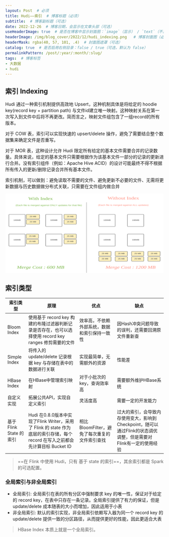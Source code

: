 ```yaml
---
layout: Post  # 必须
title: Hudi——索引  # 博客标题（必须）
subtitle:  # 博客副标题（可选）
date: 2022-12-26  # 博客日期，会显示在文章头部（可选）
useHeaderImage: true  # 是否在博客中显示封面图：`image`（显示） / `text`（不显示）（可选，默认为 `text`）
headerImage: /img/blog_cover/2022/12/hudi_indexing.png   # 博客封面图（必须，即使上一项选了 `text`，图片也需要在首页显示）
headerMask: rgba(40, 57, 101, .4)  # 封面图遮罩（可选）
catalog: true  # 是否启用右侧目录：false / true（可选，默认为 false）
permalinkPattern: /post/:year/:month/:slug/
tags:  # 博客标签
- 大数据
- hudi
---
```


## 索引 Indexing

Hudi 通过一种索引机制提供高效地 Upsert，这种机制具体是将给定的 hoodie key(record key + partition path) 与文件id建立唯一映射。这种映射关系在第一次写入到文件中后将不再更改。简而言之，映射文件组包含了一组record的所有版本。

对于 COW 表，索引可以实现快速的 upsert/delete 操作，避免了需要结合整个数据集来确定文件是否重写。

对于 MOR 表，这种设计允许 Hudi 限定所有给定的基本文件需要合并的记录数量。具体来说，给定的基本文件只需要根据作为该基本文件一部分的记录的更新进行合并。没有索引组件（例如：Apache Hive ACID）的设计可能最终不得不根据所有传入的更新/删除记录合并所有基本文件。

索引机制，可以做到：避免读取不需要的文件、避免更新不必要的文件、无需将更新数据与历史数据做分布式关联，只需要在文件组内做合并

![更新基本文件的合并成本比较](./img/with-and-without-index.png)

## 索引类型

| 索引类型                | 原理                                                         | 优点                                          | 缺点                                                         |
| ----------------------- | ------------------------------------------------------------ | --------------------------------------------- | ------------------------------------------------------------ |
| Bloom Index             | 使用基于 record key 构建的布隆过滤器判断记录是否存在，也可以选择使用 record key ranges 修剪需要的文件 | 效率高，不依赖外部系统，数据和索引保持一致性  | 因Hash冲突问题导致的误判，还需要回溯原文件重新查             |
| Simple Index            | 将传入的 update/delete 记录根据 key 与存储在表中的数据进行关联 | 实现最简单，无需额外的资源                    | 性能差                                                       |
| HBase Index             | 在HBase中管理索引映射                                        | 对于小批次的key，查询效率高                   | 需要额外维护HBase系统                                        |
| 自定义实现              | 拓展公共API，实现自定义索引                                  | 灵活度高                                      | 需要一定的开发能力                                           |
| 基于 Flink State 的索引 | Hudi 在0.8.0版本中实现了Flink Writer，采用了 Flink 的 state 作为底层的索引存储，每个 record 在写入之前都会先计算目标 Bucket ID | 相比BloomFilter，避免了每次重复的文件索引查找 | 过大的索引，会导致内存使用变大，影响到 Checkpoint，随可以通过Flink的状态调优调整，但是需要对Flink有一定的使用经验 |

> ==在 Flink 中使用 Hudi，只有 基于 state 的索引==，其余索引都是 Spark 的可选配置。

### 全局索引与非全局索引

- 全局索引: 全局索引在表的所有分区中强制要求 key 的唯一性，保证对于给定的 record key，在表中只存在一条记录。全局索引提供了有力的保证，但是 update/delete 成本随表的大小而增加，因此适用于小表
- 非全局索引: 默认的索引实现，非全局索引依赖写入器为同一个 record key 的 update/delete 提供一致的分区路径，从而提供更好的性能，因此更适合大表

> HBase Index 本质上就是一个全局索引。
